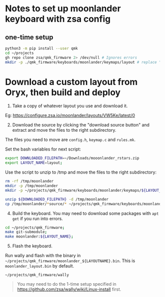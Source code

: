 # Notes to set up moonlander keyboard with zsa config

## one-time setup

```bash
python3 -m pip install --user qmk
cd ~/projects
gh repo clone zsa/qmk_firmware 2> /dev/null # Ignores errors
mkdir -p ./qmk_firmware/keyboards/moonlander/keymaps/layout # replace "layout" with layout name
```

# Download a custom layout from Oryx, then build and deploy

1. Take a copy of whatever layout you use and download it.

Eg: https://configure.zsa.io/moonlander/layouts/VW5Ke/latest/0

2. Download the source by clicking the "download source button" and extract and move the files to the right subdirectory.

The files you need to move are `config.h`, `keymap.c` and `rules.mk`.

Set the bash variables for next script:

```bash
export DOWNLOADED_FILEPATH=~/Downloads/mooonlander_rstars.zip
export LAYOUT_NAME=layout;
```

Use the script to unzip to /tmp and move the files to the right subdirectory:

```bash
rm -rf /tmp/moonlander
mkdir -p /tmp/moonlander
mkdir -p ~/projects/qmk_firmware/keyboards/moonlander/keymaps/${LAYOUT_NAME};

unzip ${DOWNLOADED_FILEPATH} -d /tmp/moonlander
cp /tmp/moonlander/*source/* ~/projects/qmk_firmware/keyboards/moonlander/keymaps/${LAYOUT_NAME};
```

4. Build the keyboard. You may need to download some packages with `apt get` if you run into errors.

```bash
cd ~/projects/qmk_firmware;
make git-submodule;
make moonlander:${LAYOUT_NAME};
```

5. Flash the keyboard.

Run wally and flash with the binary in `~/projects/qmk_firmware/moonlander_${LAYOUTNAME}.bin`. This is `moonlander_layout.bin` by default.

```
~/projects/qmk_firmware/wally
```

> You may need to do the 1-time setup specified in https://github.com/zsa/wally/wiki/Linux-install first.
